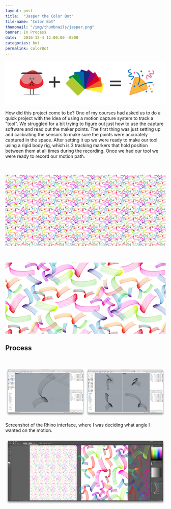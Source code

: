 ```yaml
---
layout: post
title:  "Jasper the Color Bot"
tile-name: "Color Bot"
thumbnail: "/img/thumbnails/jasper.png"
banner: In Process
date:   2016-12-4 12:00:00 -0500
categories: bot
permalink: colorBot
---
```


<div class="image-container"><img src="../img/colorBot/intro.svg" alt="Logo Equation" class="image-center"/></div>

How did this project come to be? One of my courses had asked us to do a quick project with the idea of using a motion capture system to track a "tool". We struggled for a bit trying to figure out just how to use the capture software and read out the maker points. The first thing was just setting up and calibrating the sensors to make sure the points were accurately captured in the space. After setting it up we were ready to make our tool using a rigid body rig, which is 3 tracking markers that hold position between them at all times during the recording. Once we had our tool we were ready to record our motion path. 



<div class="image-container" style="margin-top:50px;"><img src="../img/mocapPaper/pattern.png" alt="The Pattern"/></div>
<div class="image-container" style="margin-top:50px;"><img src="../img/mocapPaper/patternZoomed.png" alt="The Pattern Zommed In"/></div>


## Process
<!--Image of grasshopper script-->
<!--picture of the tool-->
<!--gif of wanding (possibly a couple side by side 2 or 3)-->
<!--gif of the motion-->

<div class="image-container" style="margin-top:50px;"><img src="../img/mocapPaper/rhino.png" alt="Rhino Screenshot"/></div>

Screenshot of the Rhino interface, where I was deciding what angle I wanted on the motion.

<div class="image-container" style="margin-top:20px;"><img src="../img/mocapPaper/aiScreenshot.png" alt="Illustrator Screenshot"/></div>
